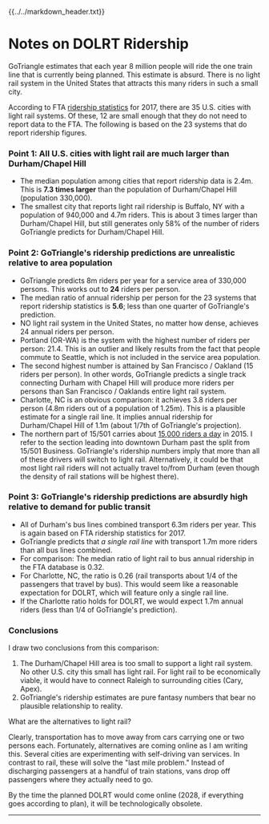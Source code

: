 {{../../markdown_header.txt}}

# Notes on DOLRT Ridership

GoTriangle estimates that each year 8 million people will ride the one train line that is currently being planned. This estimate is absurd. There is no light rail system in the United States that attracts this many riders in such a small city.

According to FTA [ridership statistics](https://www.transit.dot.gov/ntd/data-product/monthly-module-raw-data-release) for 2017, there are 35 U.S. cities with light rail systems. Of these, 12 are small enough that they do not need to report data to the FTA. The following is based on the 23 systems that do report ridership figures.

### Point 1: All U.S. cities with light rail are much larger than Durham/Chapel Hill

* The median population among cities that report ridership data is 2.4m. This is **7.3 times larger** than the population of Durham/Chapel Hill (population 330,000).
* The smallest city that reports light rail ridership is Buffalo, NY with a population of 940,000 and 4.7m riders. This is about 3 times larger than Durham/Chapel Hill, but still generates only 58% of the number of riders GoTriangle predicts for Durham/Chapel Hill.

### Point 2: GoTriangle's ridership predictions are unrealistic relative to area population

* GoTriangle predicts 8m riders per year for a service area of 330,000 persons. This works out to **24** riders per person.
* The median ratio of annual ridership per person for the 23 systems that report ridership statistics is **5.6**; less than one quarter of GoTriangle's prediction.
* NO light rail system in the United States, no matter how dense, achieves 24 annual riders per person.
* Portland (OR-WA) is the system with the highest number of riders per person: 21.4. This is an outlier and likely results from the fact that people commute to Seattle, which is not included in the service area population.
* The second highest number is attained by San Francisco / Oakland (15 riders per person). In other words, GoTriangle predicts a single track connecting Durham with Chapel Hill will produce more riders per persons than San Francisco / Oaklands entire light rail system.
* Charlotte, NC is an obvious comparison: it achieves 3.8 riders per person (4.8m riders out of a population of 1.25m). This is a plausible estimate for a single rail line. It implies annual ridership for Durham/Chapel Hill of 1.1m (about 1/7th of GoTriangle's projection).
* The northern part of 15/501 carries about [15,000 riders a day](http://reimagining15501.com/) in 2015. I refer to the section leading into downtown Durham past the split from 15/501 Business. GoTriangle's ridership numbers imply that more than all of these drivers will switch to light rail. Alternatively, it could be that most light rail riders will not actually travel to/from Durham (even though the density of rail stations will be highest there).

### Point 3: GoTriangle's ridership predictions are absurdly high relative to demand for public transit

* All of Durham's bus lines combined transport 6.3m riders per year. This is again based on FTA ridership statistics for 2017.
* GoTriangle predicts that *a single rail line* with transport 1.7m more riders than all bus lines combined.
* For comparison: The median ratio of light rail to bus annual ridership in the FTA database is 0.32. 
* For Charlotte, NC, the ratio is 0.26 (rail transports about 1/4 of the passengers that travel by bus). This would seem like a reasonable expectation for DOLRT, which will feature only a single rail line.
* If the Charlotte ratio holds for DOLRT, we would expect 1.7m annual riders (less than 1/4 of GoTriangle's prediction).

### Conclusions

I draw two conclusions from this comparison:

1. The Durham/Chapel Hill area is too small to support a light rail system. No other U.S. city this small has light rail. For light rail to be economically viable, it would have to connect Raleigh to surrounding cities (Cary, Apex).
2. GoTriangle's ridership estimates are pure fantasy numbers that bear no plausible relationship to reality.

What are the alternatives to light rail?

Clearly, transportation has to move away from cars carrying one or two persons each. Fortunately, alternatives are coming online as I am writing this. Several cities are experimenting with self-driving van services. In contrast to rail, these will solve the "last mile problem." Instead of discharging passengers at a handful of train stations, vans drop off passengers where they actually need to go.

By the time the planned DOLRT would come online (2028, if everything goes according to plan), it will be technologically obsolete.

------------